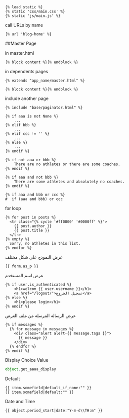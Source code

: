 ```django
{% load static %}
{% static 'css/main.css' %}
{% static 'js/main.js' %}
```

call URLs by name
```django
{% url 'blog-home' %}
```


##Master Page

in master.html
```django
{% block content %}{% endblock %}
```


in dependents pages
```django
{% extends "app_name/master.html" %}

{% block content %}{% endblock %}
```


include another page
```django
{% include "base/paginator.html" %}
```


```django
{% if aaa is not None %}
    ...
{% elif bbb %}
    ...
{% elif ccc != '' %}
    ...
{% else %}
    ...
{% endif %}
```


```django
{% if not aaa or bbb %}
    There are no athletes or there are some coaches.
{% endif %}

{% if aaa and not bbb %}
    There are some athletes and absolutely no coaches.
{% endif %}
```


```django
{% if aaa and bbb or ccc %}
#  if (aaa and bbb) or ccc
```



for loop
```django
{% for post in posts %}
  <tr class="{% cycle '#ff0000' '#0000ff' %}">
    {{ post.author }}
    {{ post.title }}
  </tr>
{% empty %}
  Sorry, no athletes in this list.
{% endfor %}
```


عرض النموذج على شكل مختلف
```django
{{ form.as_p }}
```


عرض اسم المستخدم
```django
{% if user.is_authenticated %}
	<h1>welcom {{ user.username }}</h1>
	<a href="/logout/">تسجيل الخروج</a>
{% else %}
	<h1>please login</h1>
{% endif %}
```



عرض الرسالة المرسلة من ملف العرض
```django
{% if messages %}
  {% for message in messages %}
    <div class="alert alert-{{ message.tags }}">
      {{ message }}
    </div>
  {% endfor %}
{% endif %}
```


Display Choice Value
```python
object.get_aaaa_display
```

Default
```django
{{ item.somefield|default_if_none:"" }}
{{ item.somefield|default:"" }}
```

Date and Time
```django
{{ object.period_start|date:"Y-m-d\\TH:m" }}
```
